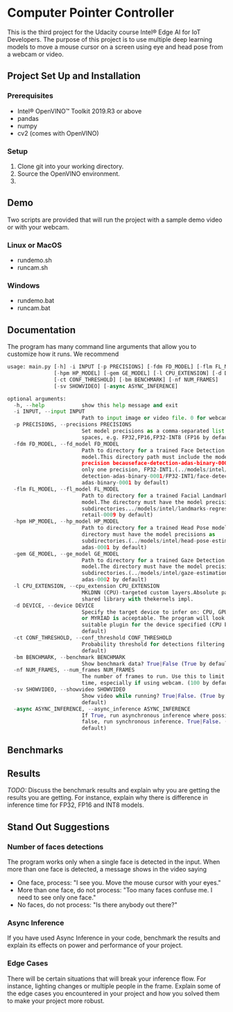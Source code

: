 # Computer Pointer Controller

This is the third project for the Udacity course Intel® Edge AI for IoT Developers. The purpose of this project is to use multiple deep learning models to move a mouse cursor on a screen using eye and head pose from a webcam or video.

## Project Set Up and Installation
### Prerequisites
* Intel® OpenVINO™ Toolkit 2019.R3 or above
* pandas
* numpy
* cv2 (comes with OpenVINO)

### Setup
1.  Clone git into your working directory.
2.  Source the OpenVINO environment.
3.


## Demo
Two scripts are provided that will run the project with a sample demo video or with your webcam.
### Linux or MacOS
  * rundemo.sh
  * runcam.sh
### Windows
  * rundemo.bat
  * runcam.bat

## Documentation
The program has many command line arguments that allow you to customize how it runs.
We recommend
```python
usage: main.py [-h] -i INPUT [-p PRECISIONS] [-fdm FD_MODEL] [-flm FL_MODEL]
               [-hpm HP_MODEL] [-gem GE_MODEL] [-l CPU_EXTENSION] [-d DEVICE]
               [-ct CONF_THRESHOLD] [-bm BENCHMARK] [-nf NUM_FRAMES]
               [-sv SHOWVIDEO] [-async ASYNC_INFERENCE]

optional arguments:
  -h, --help            show this help message and exit
  -i INPUT, --input INPUT
                        Path to input image or video file. 0 for webcam.
  -p PRECISIONS, --precisions PRECISIONS
                        Set model precisions as a comma-separated list without
                        spaces, e.g. FP32,FP16,FP32-INT8 (FP16 by default)
  -fdm FD_MODEL, --fd_model FD_MODEL
                        Path to directory for a trained Face Detection
                        model.This directory path must include the model's
                        precision becauseface-detection-adas-binary-0001 has
                        only one precision, FP32-INT1.(../models/intel/face-
                        detection-adas-binary-0001/FP32-INT1/face-detection-
                        adas-binary-0001 by default)
  -flm FL_MODEL, --fl_model FL_MODEL
                        Path to directory for a trained Facial Landmarks
                        model.The directory must have the model precisions as
                        subdirectories.../models/intel/landmarks-regression-
                        retail-0009 by default)
  -hpm HP_MODEL, --hp_model HP_MODEL
                        Path to directory for a trained Head Pose model.The
                        directory must have the model precisions as
                        subdirectories.(../models/intel/head-pose-estimation-
                        adas-0001 by default)
  -gem GE_MODEL, --ge_model GE_MODEL
                        Path to directory for a trained Gaze Detection
                        model.The directory must have the model precisions as
                        subdirectories.(../models/intel/gaze-estimation-
                        adas-0002 by default)
  -l CPU_EXTENSION, --cpu_extension CPU_EXTENSION
                        MKLDNN (CPU)-targeted custom layers.Absolute path to a
                        shared library with thekernels impl.
  -d DEVICE, --device DEVICE
                        Specify the target device to infer on: CPU, GPU, FPGA
                        or MYRIAD is acceptable. The program will look for a
                        suitable plugin for the device specified (CPU by
                        default)
  -ct CONF_THRESHOLD, --conf_threshold CONF_THRESHOLD
                        Probability threshold for detections filtering (0.3 by
                        default)
  -bm BENCHMARK, --benchmark BENCHMARK
                        Show benchmark data? True|False (True by default)
  -nf NUM_FRAMES, --num_frames NUM_FRAMES
                        The number of frames to run. Use this to limit running
                        time, especially if using webcam. (100 by default)
  -sv SHOWVIDEO, --showvideo SHOWVIDEO
                        Show video while running? True|False. (True by
                        default)
  -async ASYNC_INFERENCE, --async_inference ASYNC_INFERENCE
                        If True, run asynchronous inference where possible.If
                        false, run synchronous inference. True|False. (True by
                        default)
```
## Benchmarks


## Results
*TODO:* Discuss the benchmark results and explain why you are getting the results you are getting. For instance, explain why there is difference in inference time for FP32, FP16 and INT8 models.

## Stand Out Suggestions
### Number of faces detections
The program works only when a single face is detected in the input. When more than one face is detected, a message shows in the video saying

* One face, process: "I see you. Move the mouse cursor with your eyes."
* More than one face, do not process: "Too many faces confuse me. I need to see only one face."
* No faces, do not process: "Is there anybody out there?"

### Async Inference
If you have used Async Inference in your code, benchmark the results and explain its effects on power and performance of your project.

### Edge Cases
There will be certain situations that will break your inference flow. For instance, lighting changes or multiple people in the frame. Explain some of the edge cases you encountered in your project and how you solved them to make your project more robust.

